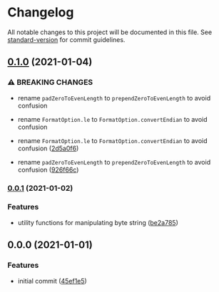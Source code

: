 # Changelog

All notable changes to this project will be documented in this file. See [standard-version](https://github.com/conventional-changelog/standard-version) for commit guidelines.

## [0.1.0](https://github.com/homura/easy-byte/compare/v0.0.1...v0.1.0) (2021-01-04)

### ⚠ BREAKING CHANGES

- rename `padZeroToEvenLength` to `prependZeroToEvenLength` to avoid confusion
- rename `FormatOption.le` to `FormatOption.convertEndian` to avoid confusion

- rename `FormatOption.le` to `FormatOption.convertEndian` to avoid confusion ([2d5a0f6](https://github.com/homura/easy-byte/commit/2d5a0f6080d758bd6f6b3135e089bdf64014f28c))
- rename `padZeroToEvenLength` to `prependZeroToEvenLength` to avoid confusion ([926f66c](https://github.com/homura/easy-byte/commit/926f66c25b2abfef8e96acbb56668391df44ea73))

### [0.0.1](https://github.com/homura/easy-byte/compare/v0.0.0...v0.0.1) (2021-01-02)

### Features

- utility functions for manipulating byte string ([be2a785](https://github.com/homura/easy-byte/commit/be2a785e944684524e1151854aba634e7178e1fc))

## 0.0.0 (2021-01-01)

### Features

- initial commit ([45ef1e5](https://github.com/homura/easy-byte/commit/45ef1e53c22e4bf2507bfd1a6aae9c7ebb5451c7))
